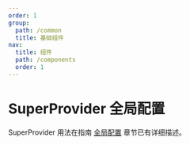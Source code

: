 ```yaml
---
order: 1
group:
  path: /common
  title: 基础组件
nav:
  title: 组件
  path: /components
  order: 1
---
```


# SuperProvider 全局配置

SuperProvider 用法在指南 [全局配置](/guide/concept/config) 章节已有详细描述。

<API src="./__demos__/provider.tsx"></API>
